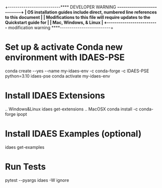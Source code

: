 +---------------------------**** DEVELOPER WARNING ****----------------------------+
| OS installation guides include direct, numbered line references to this document |
| Modifications to this file will require updates to the Quickstart guide for      |
| Mac, Windows, & Linux                                                            |
+--------------------------**** modification warning ****--------------------------+

# Set up & activate Conda new environment with IDAES-PSE
conda create --yes --name my-idaes-env -c conda-forge -c IDAES-PSE python=3.10 idaes-pse
conda activate my-idaes-env

# Install IDAES Extensions
.. Windows&Linux
idaes get-extensions
.. MacOSX
conda install -c conda-forge ipopt

# Install IDAES Examples (optional)
idaes get-examples

# Run Tests
pytest --pyargs idaes -W ignore